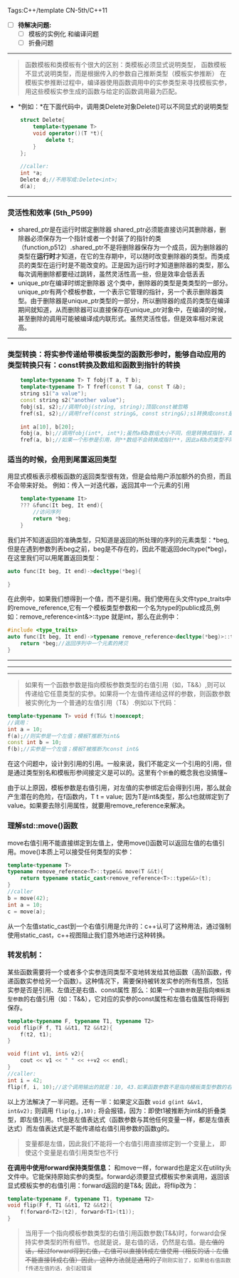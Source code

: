 ﻿Tags:C++/template   CN-5th/C++11

- [ ] **待解决问题:**
    - [ ] 模板的实例化 和编译问题
    - [ ] 折叠问题
***

> 函数模板和类模板有个很大的区别：类模板必须显式说明类型， 函数模板不显式说明类型，而是根据传入的参数自己推断类型（模板实参推断）
在模板实参推断过程中，编译器使用函数调用中的实参类型来寻找模板实参，用这些模板实参生成的函数与给定的函数调用最为匹配。

- *例如：*在下面代码中，调用类Delete对象Delete()可以不同显式的说明类型
```cpp
    struct Delete{
        template<typename T>
        void operator()(T *t){
            delete t;
        }
    };
    
    //caller:
    int *a;
    Delete d;//不用写成:Delete<int>;
    d(a);
```
***
### 灵活性和效率 (5th_P599)
- shared_ptr是在运行时绑定删除器
shared_ptr必须能直接访问其删除器，删除器必须保存为一个指针或者一个封装了的指针的类（function,p512）.shared_ptr不是将删除器保存为一个成员，因为删除器的类型在**运行时**才知道，在它的生存期中，可以随时改变删除器的类型。而类成员的类型在运行时是不能改变的。正是因为运行时才知道删除器的类型，那么每次调用删除都要经过跳转，虽然灵活性高一些，但是效率会低丢丢
- unique_ptr在编译时绑定删除器
这个类中，删除器的类型是类类型的一部分。unique_ptr有两个模板参数，一个表示它管理的指针，另一个表示删除器类型。由于删除器是unique_ptr类型的一部分，所以删除器的成员的类型在编译期间就知道，从而删除器可以直接保存在unique_ptr对象中，在编译的时候，甚至删除的调用可能被编译成内联形式。虽然灵活性低，但是效率相对来说高。


----------


### 类型转换：将实参传递给带模板类型的函数形参时，能够自动应用的类型转换只有：const转换及数组和函数到指针的转换
```cpp
    template<typename T> T fobj(T a, T b);
    template<typename T> T fref(const T &a, const T &b);
    string s1("a value");
    const string s2("another value");
    fobj(s1, s2);//调用fobj(string, string);顶层const被忽略
    fref(s1, s2);//调用fref(const string&, const string&);s1转换成const是允许的
    
    int a[10], b[20];
    fobj(a, b);//调用fobj(int*, int*);虽然a和b数组大小不同，但是转换成指针，类型就相同了
    fref(a, b);//如果一个形参是引用，则**数组不会转换成指针**，因此a和b的类型不同，调用错误
```

### 适当的时候，会用到尾置返回类型
用显式模板表示模板函数的返回类型很有效，但是会给用户添加额外的负担，而且不会带来好处。
例如：传入一对迭代器，返回其中一个元素的引用
```cpp
    template<typename It>
    ??? &func(It beg, It end){
        //访问序列
        return *beg;
    }
```
我们并不知道返回的准确类型，只知道是返回的所处理的序列的元素类型：*beg,但是在遇到参数列表beg之前，beg是不存在的，因此不能返回decltype(*beg)，在这里我们可以用尾置返回类型：
```cpp
auto func(It beg, It end)->decltype(*beg){
    
}
```
在此例中，如果我们想得到一个值，而不是引用。我们使用在头文件type_traits中的remove_reference,它有一个模板类型参数和一个名为type的public成员,例如：remove_reference<int&>::type 就是int，那么在此例中：
```cpp
#include <type_traits>
auto func(It beg, It end)->typename remove_reference<decltype(*beg)>::type{
    return *beg;//返回序列中一个元素的拷贝
}
```


----------


----------


----------
> 如果有一个函数参数是指向模板参数类型的右值引用（如，T&&）,则可以传递给它任意类型的实参。如果将一个左值传递给这样的参数，则函数参数被实例化为一个普通的左值引用（T&）.例如以下代码：
```cpp
template<typename T> void f(T&& t)noexcept;
//调用：
int a = 10;
f(a);//则实参是一个左值；模板T推断为int&
const int b = 10;
f(b);//实参是一个左值；模板T被推断为const int&
```
在这个问题中，设计到引用的引用。一般来说，我们不能定义一个引用的引用，但是通过类型别名和模板形参间接定义是可以的。这里有个`折叠`的概念我也没搞懂~

由于以上原因，模板参数是右值引用，对左值的实参绑定后会得到引用，那么就会产生潜在的危险，在f函数内，T t = value; 因为T是int&类型，那么t也就绑定到了value。如果要去除引用属性，就要用remove_reference来解决。

### 理解std::move()函数
move右值引用不能直接绑定到左值上，使用move()函数可以返回左值的右值引用。move()本质上可以接受任何类型的实参：
```cpp
template<typename T>
typename remove_reference<T>::type&& move(T &&t){
    return typename static_cast<remove_reference<T>::type&&>(t);
}
//caller
b = move(42);
int a = 10;
c = move(a);
```
从一个左值static_cast到一个右值引用是允许的：c++认可了这种用法，通过强制使用static_cast，c++视图阻止我们意外地进行这种转换。

### 转发机制：
某些函数需要将一个或者多个实参连同类型不变地转发给其他函数（高阶函数，传递函数实参给另一个函数）。这种情况下，需要保持被转发实参的所有性质，包括实参是否是引用、左值还是右值、const属性
那么：如果一个`函数参数`是指向`模板类型参数`的右值引用（如：T&&），它对应的实参的const属性和左值右值属性将得到保存。
```cpp
template<typename F, typename T1, typename T2>
void flip(F f, T1 &&t1, T2 &&t2){
    f(t2, t1);
}

void f(int v1, int& v2){
    cout << v1 << " " << ++v2 << endl;
}
//caller:
int i = 42;
flip(f, i, 10);//这个调用输出的就是：10, 43.如果函数参数不是指向模板类型参数的右值引用的话，就不能“转发左值引用”
```
以上方法解决了一半问题。还有一半：如果定义函数
```void g(int &&v1, int&v2);```
则调用
```flip(g,j,10);```
将会报错，因为：即使t1被推断为int&的折叠类型，即左值引用。t1也是左值表达式（函数参数与其他任何变量一样，都是左值表达式）而左值表达式是不能传递给右值引用参数的函数g的。

>变量都是左值，因此我们不能将一个右值引用直接绑定到一个变量上， 即使这个变量是右值引用类型也不行

**在调用中使用forward保持类型信息：**
和move一样，forward也是定义在utility头文件中。它能保持原始实参的类型。forward必须要显式模板实参来调用，返回该显式模板实参的右值引用：forward<T>返回的是T&&;
因此，将flip改为：
```cpp
template<typename F, typename T1, typename T2>
void flip(F f, T1 &&t1, T2 &&t2){
    f(forward<T2>(t2), forward<T1>(t1));
}
```
>当用于一个指向模板参数类型的右值引用函数参数(T&&)时，forward会保持实参类型的所有细节。也就是说，是右值的话，仍然是右值。~~是左值的话，经过forward得到右值，右值可以直接转成左值使用（相反的话：左值不能直接转成右值）因此，这种方法就是通用的了~~`刚刚实验了，如果给右值函数f传递左值的话，会引起错误`



